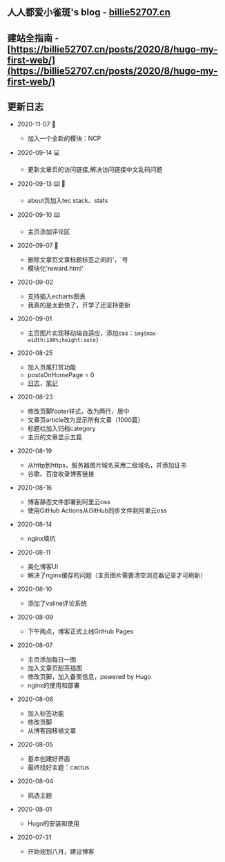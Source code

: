 ## 人人都爱小雀斑's blog - [billie52707.cn](https://billie52707.cn)
## 建站全指南 - [https://billie52707.cn/posts/2020/8/hugo-my-first-web/](https://billie52707.cn/posts/2020/8/hugo-my-first-web/)
## 更新日志
+ 2020-11-07 🏃
  + 加入一个全新的模块：NCP
+ 2020-09-14 💻
  + 更新文章页的访问链接,解决访问链接中文乱码问题
+ 2020-09-13 ⌨️ 🎨
  + about页加入tec stack、stats
+ 2020-09-10 ⌨️
  + 主页添加评论区
+ 2020-09-07 👮
  + 删除文章页文章标题标签之间的'，'号
  + 模块化'reward.html'
+ 2020-09-02
  + 支持插入echarts图表
  + 我真的是太勤快了，开学了还坚持更新
+ 2020-09-01
  - 主页图片实现移动端自适应，添加css：`img{max-width:100%;height:auto} `
+ 2020-08-25
  + 加入页尾打赏功能
  + postsOnHomePage = 0
  + [日志](https://billie52707.cn/diary/)，[笔记](https://billie52707.cn/note/)
+ 2020-08-23
  + 修改页脚footer样式，改为两行，居中
  + 文章页article改为显示所有文章（1000篇）
  + 标题栏加入归档category
  + 主页的文章显示五篇
+ 2020-08-19
  + 从http到https，服务器图片域名采用二级域名，并添加证书
  + 谷歌、百度收录博客链接
+ 2020-08-16
  + 博客静态文件部署到阿里云oss
  + 使用GitHub Actions从GitHub同步文件到阿里云oss
+ 2020-08-14
  
  + nginx填坑
+ 2020-08-11
  + 美化博客UI
  + 解决了nginx缓存的问题（主页图片需要清空浏览器记录才可刷新）
+ 2020-08-10
  
  + 添加了valine评论系统
+ 2020-08-09
  
  + 下午两点，博客正式上线GitHub Pages
+ 2020-08-07
  + 主页添加每日一图
  + 加入文章页甜茶插图
  + 修改页脚，加入备案信息，powered by Hugo
  + nginx的使用和部署
+ 2020-08-06
  + 加入标签功能
  + 修改页脚
  + 从博客园移植文章
+ 2020-08-05
  + 基本创建好界面
  + 最终找好主题：cactus
+ 2020-08-04
  
  + 挑选主题
+ 2020-08-01
  
  + Hugo的安装和使用
+ 2020-07-31
  
  + 开始规划八月，建设博客
